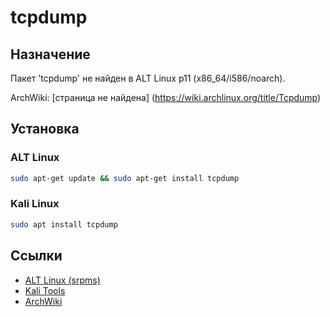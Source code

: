 # tcpdump

## Назначение

Пакет 'tcpdump' не найден в ALT Linux p11 (x86_64/i586/noarch).

ArchWiki: [страница не найдена] (https://wiki.archlinux.org/title/Tcpdump)

## Установка

### ALT Linux
```bash
sudo apt-get update && sudo apt-get install tcpdump
```

### Kali Linux
```bash
sudo apt install tcpdump
```

## Ссылки

- [ALT Linux (srpms)](https://packages.altlinux.org/ru/p11/srpms/tcpdump/)
- [Kali Tools](https://www.kali.org/tools/tcpdump/)
- [ArchWiki](https://wiki.archlinux.org/title/Tcpdump)
